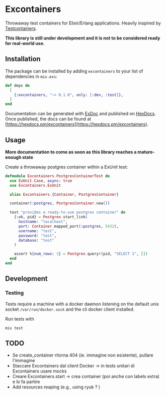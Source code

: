 # Excontainers

Throwaway test containers for Elixir/Erlang applications.
Heavily inspired by [Testcontainers](https://www.testcontainers.org/).

**This library is still under development and it is not to be considered ready for real-world use.**

## Installation

The package can be installed by adding `excontainers` to your list of dependencies in `mix.exs`:

```elixir
def deps do
  [
    {:excontainers, "~> 0.1.0", only: [:dev, :test]},
  ]
end
```

Documentation can be generated with [ExDoc](https://github.com/elixir-lang/ex_doc)
and published on [HexDocs](https://hexdocs.pm). Once published, the docs can
be found at [https://hexdocs.pm/excontainers](https://hexdocs.pm/excontainers).

## Usage

**More documentation to come as soon as this library reaches a mature-enough state**

Create a throwaway postgres container within a ExUnit test:

``` elixir
defmodule Excontainers.PostgresContainerTest do
  use ExUnit.Case, async: true
  use Excontainers.ExUnit

  alias Excontainers.{Container, PostgresContainer}

  container(:postgres, PostgresContainer.new())

  test "provides a ready-to-use postgres container" do
    {:ok, pid} = Postgrex.start_link(
      hostname: "localhost",
      port: Container.mapped_port(:postgres, 5432),
      username: "test",
      password: "test",
      database: "test"
    )

    assert %{num_rows: 1} = Postgrex.query!(pid, "SELECT 1", [])
  end
end
```

## Development

### Testing

Tests require a machine with a docker daemon listening on the default unix socket `/var/run/docker.sock` and the cli docker client installed.

Run tests with

```
mix test
```

## TODO

* Se create_container ritorna 404 (ie. immagine non esistente), pullare l'immagine
* Staccare Excontainers dal client Docker -> in tests unitari di Excontainers usare mocks
* Creare Excontainers.start -> crea container (poi anche con labels extra) e lo fa partire
* Add resources reaping (e.g., using ryuk ? )
